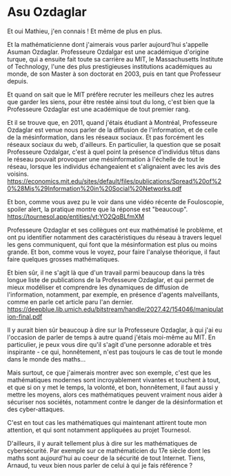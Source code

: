 # Asu Ozdaglar

Et oui Mathieu, j'en connais ! Et même de plus en plus.

Et la mathématicienne dont j'aimerais vous parler aujourd'hui s'appelle Asuman Ozdaglar.
Professeure Ozdalgar est une académique d'origine turque, 
qui a ensuite fait toute sa carrière au MIT, le Massachusetts Institute of Technology,
l'une des plus prestigieuses institutions académiques au monde,
de son Master à son doctorat en 2003, puis en tant que Professeur depuis.

Et quand on sait que le MIT préfère recruter les meilleurs chez les autres que garder les siens,
pour être restée ainsi tout du long,
c'est bien que la Professeure Ozdaglar est une académique de tout premier rang.

Et il se trouve que, en 2011, quand j'étais étudiant à Montréal,
Professeure Ozdaglar est venue nous parler de la diffusion de l'information,
et de celle de la mésinformation, dans les réseaux sociaux.
Et pas forcément les réseaux sociaux du web, d'ailleurs.
En particulier, la question que se posait Professeure Ozdalgar,
c'est à quel point la présence d'individus têtus dans le réseau
pouvait provoquer une mésinformation à l'échelle de tout le réseau,
lorsque les individus échangeaient et s'alignaient avec les avis des voisins.
https://economics.mit.edu/sites/default/files/publications/Spread%20of%20%28Mis%29Information%20in%20Social%20Networks.pdf

Et bon, comme vous avez pu le voir dans une vidéo récente de Fouloscopie,
spoiler alert, la pratique montre que la réponse est "beaucoup".
https://tournesol.app/entities/yt:YO2QqBLfmXM

Professeure Ozdaglar et ses collègues ont eux mathématisé le problème,
et ont pu identifier notamment des caractéristiques du réseau à travers lequel les gens communiquent,
qui font que la mésinformation est plus ou moins grande.
Et bon, comme vous le voyez, pour faire l'analyse théorique,
il faut faire quelques grosses mathématiques.

Et bien sûr, il ne s'agit là que d'un travail parmi beaucoup
dans la très longue liste de publications de la Professeure Ozdaglar,
et qui permet de mieux modéliser et comprendre les dynamiques de diffusion de l'information,
notamment, par exemple, en présence d'agents malveillants,
comme en parle cet article paru l'an dernier.
https://deepblue.lib.umich.edu/bitstream/handle/2027.42/154046/manipulation-final.pdf

Il y aurait bien sûr beaucoup à dire sur la Professeure Ozdaglar,
à qui j'ai eu l'occasion de parler de temps à autre quand j'étais moi-même au MIT.
En particulier, je peux vous dire qu'il s'agit d'une personne adorable et très inspirante -
ce qui, honnêtement, n'est pas toujours le cas de tout le monde dans le monde des maths...

Mais surtout, ce que j'aimerais montrer avec son exemple,
c'est que les mathématiques modernes sont incroyablement vivantes et touchent à tout,
et que si on y met le temps, la volonté, et bon, honnêtement, 
il faut aussi y mettre les moyens,
alors ces mathématiques peuvent vraiment nous aider à sécuriser nos sociétés,
notamment contre le danger de la désinformation et des cyber-attaques.

C'est en tout cas les mathématiques qui maintenant attirent toute mon attention,
et qui sont notamment appliquées au projet Tournesol.

D'ailleurs, il y aurait tellement plus à dire sur les mathématiques de cybersécurité.
Par exemple sur ce mathématicien du 17e siècle dont les maths sont aujourd'hui
au coeur de la sécurité de tout Internet.
Tiens, Arnaud, tu veux bien nous parler de celui à qui je fais référence ?



